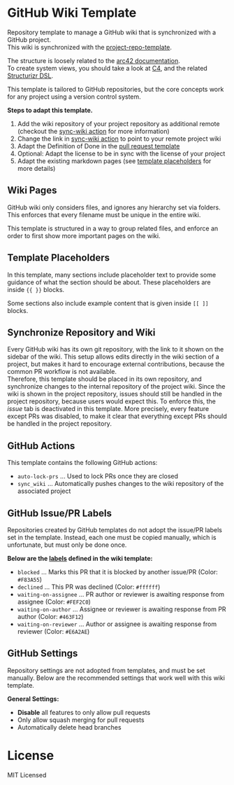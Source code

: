 # GitHub Wiki Template

Repository template to manage a GitHub wiki that is synchronized with a GitHub project.\
This wiki is synchronized with the [project-repo-template](https://github.com/mhatzl/project-repo-template).

The structure is loosely related to the [arc42 documentation](https://docs.arc42.org/home/).\
To create system views, you should take a look at [C4](https://c4model.com/), and the related [Structurizr DSL](https://structurizr.com/).

This template is tailored to GitHub repositories, but the core concepts work for any project using a version control system.

**Steps to adapt this template.**

1. Add the wiki repository of your project repository as additional remote (checkout the [sync-wiki action](/.github/workflows/sync-wiki.yml) for more information)
1. Change the link in [sync-wiki action](/.github/workflows/sync-wiki.yml) to point to your remote project wiki
1. Adapt the Definition of Done in the [pull request template](/.github/pull_request_template.md)
1. Optional: Adapt the license to be in sync with the license of your project
1. Adapt the existing markdown pages (see [template placeholders](#template-placeholders) for more details)

## Wiki Pages

GitHub wiki only considers files, and ignores any hierarchy set via folders.
This enforces that every filename must be unique in the entire wiki.

This template is structured in a way to group related files, and enforce an order to first show more important pages on the wiki.

## Template Placeholders

In this template, many sections include placeholder text to provide some guidance of what the section should be about.
These placeholders are inside `{{ }}` blocks.

Some sections also include example content that is given inside `[[ ]]` blocks.

## Synchronize Repository and Wiki

Every GitHub wiki has its own git repository, with the link to it shown on the sidebar of the wiki.
This setup allows edits directly in the wiki section of a project, but makes it hard to encourage external contributions, because the common PR workflow is not available.\
Therefore, this template should be placed in its own repository, and synchronize changes to the internal repository of the project wiki.
Since the wiki is shown in the project repository, issues should still be handled in the project repository, because users would expect this.
To enforce this, the *issue* tab is deactivated in this template. More precisely, every feature except PRs was disabled, to make it clear that everything except PRs should be handled in the project repository.

## GitHub Actions

This template contains the following GitHub actions:

- `auto-lock-prs` ... Used to lock PRs once they are closed
- `sync_wiki` ... Automatically pushes changes to the wiki repository of the associated project

## GitHub Issue/PR Labels

Repositories created by GitHub templates do not adopt the issue/PR labels set in the template.
Instead, each one must be copied manually, which is unfortunate, but must only be done once.

**Below are the [labels](https://github.com/mhatzl/wiki-repo-template/labels) defined in the wiki template:**

- `blocked` ... Marks this PR that it is blocked by another issue/PR (Color: `#F83A55`)
- `declined` ... This PR was declined (Color: `#ffffff`)
- `waiting-on-assignee` ... PR author or reviewer is awaiting response from assignee (Color: `#FEF2C0`)
- `waiting-on-author` ... Assignee or reviewer is awaiting response from PR author (Color: `#463F12`)
- `waiting-on-reviewer` ... Author or assignee is awaiting response from reviewer (Color: `#E6A2AE`)

## GitHub Settings

Repository settings are not adopted from templates, and must be set manually.
Below are the recommended settings that work well with this wiki template.

**General Settings:**

- **Disable** all features to only allow pull requests
- Only allow squash merging for pull requests
- Automatically delete head branches

# License

MIT Licensed
